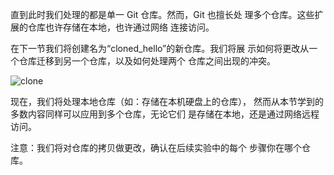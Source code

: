 
直到此时我们处理的都是单一 Git 仓库。然而，Git 也擅长处
理多个仓库。这些扩展的仓库也许存储在本地，也许通过网络
连接访问。

在下一节我们将创建名为“cloned\_hello”的新仓库。我们将展
示如何将更改从一个仓库迁移到另一个仓库，以及如何处理两个
仓库之间出现的冲突。

![clone](img/git_clone.png)

现在，我们将处理本地仓库（如：存储在本机硬盘上的仓库），
然而从本节学到的多数内容同样可以应用到多个仓库，无论它们
是存储在本地，还是通过网络远程访问。

注意：我们将对仓库的拷贝做更改，确认在后续实验中的每个
步骤你在哪个仓库。
